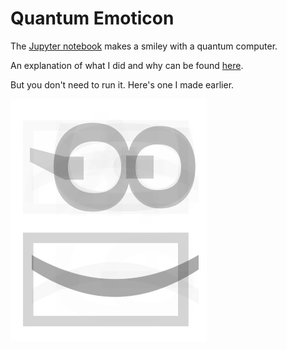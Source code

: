 # Quantum Emoticon

The [Jupyter notebook](https://github.com/decodoku/quantum_emoticon/blob/master/quantum_emoticon.ipynb) makes a smiley with a quantum computer.

An explanation of what I did and why can be found [here](https://medium.com/@decodoku/making-a-quantum-computer-smile-cee86a6fc1de).

But you don't need to run it. Here's one I made earlier.

![A superposition of ;) and 8)](https://github.com/decodoku/quantum_emoticon/blob/master/quantum_emoticon.png)
